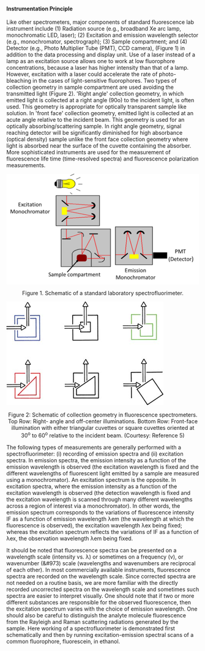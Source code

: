 #### Instrumentation Principle

Like other spectrometers, major components of standard fluorescence lab instrument include (1) Radiation source (e.g., broadband Xe arc lamp, monochromatic LED, laser); (2) Excitation and emission wavelength selector (e.g., monochromator, spectrograph); (3) Sample compartment; and (4) Detector (e.g., Photo Multiplier Tube (PMT), CCD camera), (Figure 1) in addition to the data processing and display unit. Use of a laser instead of a lamp as an excitation source allows one to work at low fluorophore concentrations, because a laser has higher intensity than that of a lamp. However, excitation with a laser could accelerate the rate of photo-bleaching in the cases of light-sensitive fluorophores. Two types of collection geometry in sample compartment are used avoiding the transmitted light (Figure 2). 'Right angle' collection geometry, in which emitted light is collected at a right angle (90o) to the incident light, is often used. This geometry is appropriate for optically transparent sample like solution. In 'front face' collection geometry, emitted light is collected at an acute angle relative to the incident beam. This geometry is used for an optically absorbing/scattering sample. In right angle geometry, signal reaching detector will be significantly diminished for high absorbance (optical density) sample unlike the front face collection geometry where light is absorbed near the surface of the cuvette containing the absorber. More sophisticated instruments are used for the measurement of fluorescence life time (time-resolved spectra) and fluorescence polarization measurements.

     
<img align="center" src="images/2_1.png" alt="Image not loaded">


<p align="center">Figure 1. Schematic of a standard laboratory spectrofluorimeter.</p>

<img src="images/2_2.png" alt="Image not loaded">

<p align="center">Figure 2: Schematic of collection geometry in fluorescence spectrometers. Top Row: Right- angle and off-center illuminations. Bottom Row: Front-face illumination with either triangular cuvettes or square cuvettes oriented at 30<sup>o</sup> to 60<sup>o</sup> relative to the incident beam. (Courtesy: Reference 5) </p>

The following types of measurements are generally performed with a spectrofluorimeter: (i) recording of emission spectra and (ii) excitation spectra. In emission spectra, the emission intensity as a function of the emission wavelength is observed (the excitation wavelength is fixed and the different wavelengths of fluorescent light emitted by a sample are measured using a monochromator). An excitation spectrum is the opposite. In excitation spectra, where the emission intensity as a function of the excitation wavelength is observed (the detection wavelength is fixed and the excitation wavelength is scanned through many different wavelengths across a region of interest via a monochromator). In other words, the emission spectrum corresponds to the variations of fluorescence intensity IF as a function of emission wavelength &#955;em (the wavelength at which the fluorescence is observed), the excitation wavelength &#955;ex being fixed; whereas the excitation spectrum reflects the variations of IF as a function of &#955;ex, the observation wavelength &#955;em being fixed.

It should be noted that fluorescence spectra can be presented on a wavelength scale (intensity vs. &#955;) or sometimes on a frequency (&#957;), or wavenumber (&#973) scale (wavelengths and wavenumbers are reciprocal of each other). In most commercially available instruments, fluorescence spectra are recorded on the wavelength scale. Since corrected spectra are not needed on a routine basis, we are more familiar with the directly recorded uncorrected spectra on the wavelength scale and sometimes such spectra are easier to interpret visually. One should note that if two or more different substances are responsible for the observed fluorescence, then the excitation spectrum varies with the choice of emission wavelength. One should also be careful to distinguish the analyte molecule fluorescence from the Rayleigh and Raman scattering radiations generated by the sample. Here working of a spectrofluorimeter is demonstrated first schematically and then by running excitation-emission spectral scans of a common fluorophore, fluorescein, in ethanol. 

